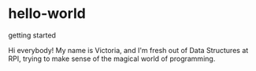 # hello-world
getting started

Hi everybody!
  My name is Victoria, and I'm fresh out of Data Structures at RPI, trying to make sense of the magical world of programming.
